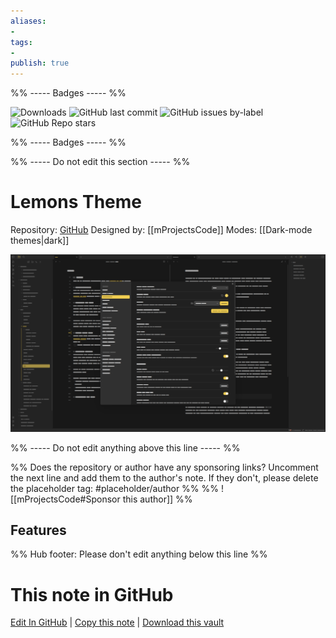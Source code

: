 ```yaml
---
aliases:
- 
tags: 
- 
publish: true
---
```


%% ----- Badges ----- %%

![Downloads](https://img.shields.io/badge/downloads-1840-573E7A?style=for-the-badge&logo=)
![GitHub last commit](https://img.shields.io/github/last-commit/mProjectsCode/obsidian-lemons-theme?color=573E7A&label=last%20update&logo=github&style=for-the-badge)
![GitHub issues by-label](https://img.shields.io/github/issues/mProjectsCode/obsidian-lemons-theme/help%20wanted?color=573E7A&logo=github&style=for-the-badge) 
![GitHub Repo stars](https://img.shields.io/github/stars/mProjectsCode/obsidian-lemons-theme?color=573E7A&logo=github&style=for-the-badge)

%% ----- Badges ----- %%

%% ----- Do not edit this section ----- %%

# Lemons Theme

Repository: [GitHub](https://github.com/mProjectsCode/obsidian-lemons-theme)
Designed by: [[mProjectsCode]]
Modes: [[Dark-mode themes|dark]]



![screenshot](https://github.com/mProjectsCode/obsidian-lemons-theme/raw/HEAD/lemons-theme-picture-low-res.PNG)

%% ----- Do not edit anything above this line ----- %% 

%% Does the repository or author have any sponsoring links? Uncomment the next line and add them to the author's note. If they don't, please delete the placeholder tag: #placeholder/author %%
%% ![[mProjectsCode#Sponsor this author]] %%


## Features



%% Hub footer: Please don't edit anything below this line %%

# This note in GitHub

<span class="git-footer">[Edit In GitHub](https://github.dev/obsidian-community/obsidian-hub/blob/main/02%20-%20Community%20Expansions/02.05%20All%20Community%20Expansions/Themes/Lemons%20Theme.md "git-hub-edit-note") | [Copy this note](https://raw.githubusercontent.com/obsidian-community/obsidian-hub/main/02%20-%20Community%20Expansions/02.05%20All%20Community%20Expansions/Themes/Lemons%20Theme.md "git-hub-copy-note") | [Download this vault](https://github.com/obsidian-community/obsidian-hub/archive/refs/heads/main.zip "git-hub-download-vault") </span>
